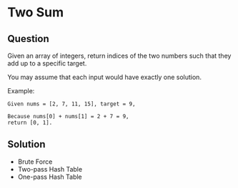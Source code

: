 # Two Sum

## Question

Given an array of integers, return indices of the two numbers such that they add
up to a specific target.

You may assume that each input would have exactly one solution.

Example:

```
Given nums = [2, 7, 11, 15], target = 9,

Because nums[0] + nums[1] = 2 + 7 = 9,
return [0, 1].
```

## Solution

*   Brute Force
*   Two-pass Hash Table
*   One-pass Hash Table
